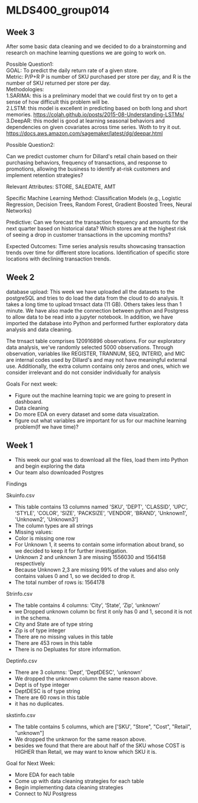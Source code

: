 # MLDS400_group014
## Week 3
After some basic data cleaning and we decided to do a brainstorming and research on machine learning questions we are going to work on.  

Possible Question1:    
GOAL: To predict the daily return rate of a given store.    
Metric: P/P+R P is number of SKU purchased per store per day, and R is the number of SKU returned per store per day.   
Methodologies:   
1.SARIMA: this is a preliminary model that we could first try on to get a sense of how difficult this problem will be.   
2.LSTM: this model is excellent in predicting based on both long and short memories. https://colah.github.io/posts/2015-08-Understanding-LSTMs/    
3.DeepAR: this model is good at learning seasonal behaviors and dependencies on given covariates across time series. Woth to try it out. https://docs.aws.amazon.com/sagemaker/latest/dg/deepar.html   

Possible Question2:

Can we predict customer churn for Dillard's retail chain based on their purchasing behaviors, frequency of transactions, and response to promotions, allowing the business to identify at-risk customers and implement retention strategies?

Relevant Attributes: STORE, SALEDATE, AMT

Specific Machine Learning Method: Classification Models (e.g., Logistic Regression, Decision Trees, Random Forest, Gradient Boosted Trees, Neural Networks)

Predictive:
Can we forecast the transaction frequency and amounts for the next quarter based on historical data?
Which stores are at the highest risk of seeing a drop in customer transactions in the upcoming months?

Expected Outcomes:
Time series analysis results showcasing transaction trends over time for different store locations.
Identification of specific store locations with declining transaction trends.


## Week 2
database upload:
This week we have uploaded all the datasets to the postgreSQL and tries to do load the data from the cloud to do analysis. It takes a long time to upload trnsact data (11 GB). Others takes less than 1 minute. We have also made the connection between python and Postgress to allow data to be read into a jupyter notebook. In addition, we have imported the database into Python and performed further exploratory data analysis and data cleaning.

The trnsact table comprises 120916896 observations. For our exploratory data analysis, we've randomly selected 5000 observations. Through observation, variables like REGISTER, TRANNUM, SEQ, INTERID, and MIC are internal codes used by Dillard's and may not have meaningful external use. Additionally, the extra column contains only zeros and ones, which we consider irrelevant and do not consider individually for analysis


Goals For next week:
* Figure out the machine learning topic we are going to present in dashboard.
* Data cleaning
* Do more EDA on every dataset and some data visualzation.
* figure out what variables are important for us for our machine learning problem(If we have time)? 


## Week 1
* This week our goal was to download all the files, load them into Python and begin exploring the data
* Our team also downloaded Postgres 

Findings

Skuinfo.csv
* This table contains 13 columns named 'SKU', 'DEPT', 'CLASSID', 'UPC', 'STYLE', 'COLOR', 'SIZE', 'PACKSIZE', 'VENDOR', 'BRAND', 'Unknown1', 'Unknown2', 'Unknown3']
* The column types are all strings 
* Missing values: 
* Color is missing one row 
* For Unknown 1, it seems to contain some information about brand, so we decided to keep it for further investigation.
* Unknown 2 and unknown 3 are missing 1556030 and 1564158 respectively
* Because Unknown 2,3 are missing 99% of the values and also only contains values 0 and 1, so we decided to drop it. 
* The total number of rows is: 1564178

Strinfo.csv
* The table contains 4 columns: ‘City’, ‘State’, ‘Zip’, ‘unknown’
* we Dropped unknown column bc first it only has 0 and 1, second it is not in the schema.
* City and State are of type string
* Zip is of type integer 
* There are no missing values in this table 
* There are 453 rows in this table 
* There is no Depluates for store information. 

Deptinfo.csv
* There are 3 columns: 'Dept', 'DeptDESC', 'unknown'
* We dropped the unknown column the same reason above.
* Dept is of type integer
* DeptDESC is of type string 
* There are 60 rows in this table 
* it  has no duplicates. 

skstinfo.csv
* The table contains 5 columns, which are ['SKU', "Store", "Cost", "Retail", "unknown"]
* We dropped the unknwon for the same reason above.
* besides we found that there are about half of the SKU whose COST is HIGHER than Retail, we may want to know which SKU it is.  


Goal for Next Week:
* More EDA for each table
* Come up with data cleaning strategies for each table 
* Begin implementing data cleaning strategies 
* Connect to NU Postgress

